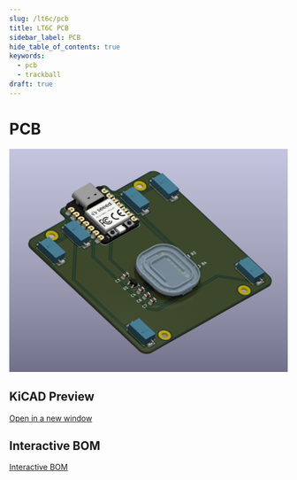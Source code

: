 ```yaml
---
slug: /lt6c/pcb
title: LT6C PCB
sidebar_label: PCB
hide_table_of_contents: true
keywords:
  - pcb
  - trackball
draft: true
---
```


<head>
    <script type="module" src="/js/kicanvas.js"></script>
</head>

# PCB

![PCB Preview](./assets/pcb.png)

## KiCAD Preview

<!-- NOTE: This might be possible with an embed from releases like IBOM thanks to KiBot -->
<!-- NOTE: This should come from either main or the last release (after release) -->

<kicanvas-embed controls="full">
    <kicanvas-source src="https://raw.githubusercontent.com/TweetyDaBird/Lotus-58-Classic/refs/heads/release/Lotus%2058%20Classic/v1.28/Lotus58_Glow_128.kicad_pro"></kicanvas-source>
    <kicanvas-source src="https://raw.githubusercontent.com/TweetyDaBird/Lotus-58-Classic/refs/heads/release/Lotus%2058%20Classic/v1.28/Lotus58_Glow_128.kicad_sch"></kicanvas-source>
    <kicanvas-source src="https://raw.githubusercontent.com/TweetyDaBird/Lotus-58-Classic/refs/heads/release/Lotus%2058%20Classic/v1.28/Lotus58_Glow_128.kicad_pcb"></kicanvas-source>
</kicanvas-embed>

[Open in a new window](https://kicanvas.org/?github=https://github.com/TweetyDaBird/Lotus-58-Classic/tree/release/Lotus%2058%20Classic/v1.28)

<!-- ## Schematics

<kicanvas-embed id="lt6c-schematic" src="https://raw.githubusercontent.com/TweetyDaBird/Lotus-58-Classic/refs/heads/release/Lotus%2058%20Classic/v1.28/Lotus58_Glow_128.kicad_sch" controls="basic"> </kicanvas-embed>

## Board

<kicanvas-embed id="lt6c-pcb" src="https://raw.githubusercontent.com/TweetyDaBird/Lotus-58-Classic/refs/heads/release/Lotus%2058%20Classic/v1.28/Lotus58_Glow_128.kicad_pcb" controls="basic"> </kicanvas-embed> -->

## Interactive BOM

<!-- NOTE: This should use IBOM from Github main branch or Release -->

<object type="text/html" data="/ibom/lt6c/index.html" width="100%" height="920"></object>

[Interactive BOM](./assets/ibom.html)
